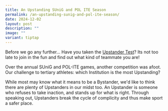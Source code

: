 ```yaml
---
title: An Upstanding SUniG and POL ITE Season
permalink: /an-upstanding-sunig-and-pol-ite-season/
date: 2024-12-02
layout: post
description: ""
image: ""
variant: tiptap
---
```

<p>Before we go any further... Have you taken the <a href="https://play.solstice.sg/safesport/" rel="noopener nofollow" target="_blank">Upstander Test</a>? Its not
too late to join in the fun and find out what kind of teammate you are!</p>
<p></p>
<p>Over the annual SUniG and POL-ITE games, another competition was afoot.
Our challenge to tertiary athletes: which Institution is the most Upstanding?</p>
<p></p>
<p>While most may know what it means to be a Bystander, we'd like to think
there are plenty of Upstanders in our midst too. An Upstander is someone
who refuses to take inaction, and stands up for what is right. Through
speaking out, Upstanders break the cycle of complicity and thus make sport
a safer place.</p>